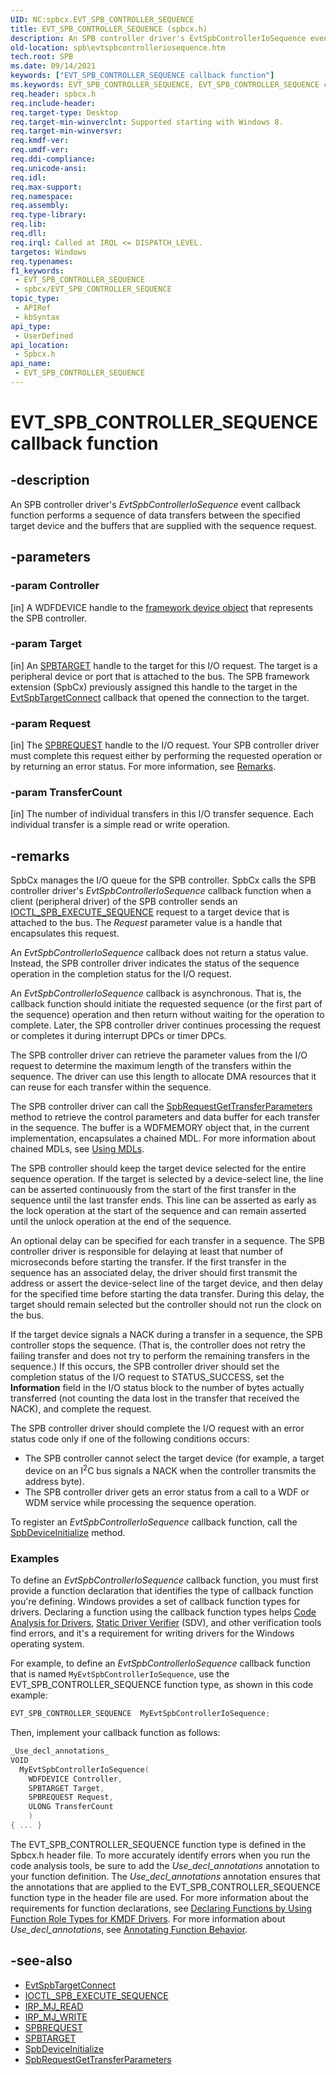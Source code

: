 ```yaml
---
UID: NC:spbcx.EVT_SPB_CONTROLLER_SEQUENCE
title: EVT_SPB_CONTROLLER_SEQUENCE (spbcx.h)
description: An SPB controller driver's EvtSpbControllerIoSequence event callback function performs a sequence of data transfers between the specified target device and the buffers that are supplied with the sequence request.
old-location: spb\evtspbcontrolleriosequence.htm
tech.root: SPB
ms.date: 09/14/2021
keywords: ["EVT_SPB_CONTROLLER_SEQUENCE callback function"]
ms.keywords: EVT_SPB_CONTROLLER_SEQUENCE, EVT_SPB_CONTROLLER_SEQUENCE callback, EvtSpbControllerIoSequence, EvtSpbControllerIoSequence callback function [Buses], SPB.evtspbcontrolleriosequence, spbcx/EvtSpbControllerIoSequence
req.header: spbcx.h
req.include-header: 
req.target-type: Desktop
req.target-min-winverclnt: Supported starting with Windows 8.
req.target-min-winversvr: 
req.kmdf-ver: 
req.umdf-ver: 
req.ddi-compliance: 
req.unicode-ansi: 
req.idl: 
req.max-support: 
req.namespace: 
req.assembly: 
req.type-library: 
req.lib: 
req.dll: 
req.irql: Called at IRQL <= DISPATCH_LEVEL.
targetos: Windows
req.typenames: 
f1_keywords:
 - EVT_SPB_CONTROLLER_SEQUENCE
 - spbcx/EVT_SPB_CONTROLLER_SEQUENCE
topic_type:
 - APIRef
 - kbSyntax
api_type:
 - UserDefined
api_location:
 - Spbcx.h
api_name:
 - EVT_SPB_CONTROLLER_SEQUENCE
---
```


# EVT_SPB_CONTROLLER_SEQUENCE callback function

## -description

An SPB controller driver's *EvtSpbControllerIoSequence* event callback function performs a sequence of data transfers between the specified target device and the buffers that are supplied with the sequence request.

## -parameters

### -param Controller

[in]
A WDFDEVICE handle to the [framework device object](/windows-hardware/drivers/wdf/framework-device-object) that represents the SPB controller.

### -param Target

[in]
An [SPBTARGET](/windows-hardware/drivers/spb/spbcx-object-handles) handle to the target for this I/O request. The target is a peripheral device or port that is attached to the bus. The SPB framework extension (SpbCx) previously assigned this handle to the target in the [EvtSpbTargetConnect](/windows-hardware/drivers/ddi/spbcx/nc-spbcx-evt_spb_target_connect) callback that opened the connection to the target.

### -param Request

[in]
The [SPBREQUEST](/windows-hardware/drivers/spb/spbcx-object-handles) handle to the I/O request. Your SPB controller driver must complete this request either by performing the requested operation or by returning an error status. For more information, see [Remarks](#remarks).

### -param TransferCount

[in]
The number of individual transfers in this I/O transfer sequence. Each individual transfer is a simple read or write operation.

## -remarks

SpbCx manages the I/O queue for the SPB controller. SpbCx calls the SPB controller driver's *EvtSpbControllerIoSequence* callback function when a client (peripheral driver) of the SPB controller sends an [IOCTL_SPB_EXECUTE_SEQUENCE](/windows-hardware/drivers/spb/spb-ioctls#ioctl_spb_execute_sequence) request to a target device that is attached to the bus. The *Request* parameter value is a handle that encapsulates this request.

An *EvtSpbControllerIoSequence* callback does not return a status value. Instead, the SPB controller driver indicates the status of the sequence operation in the completion status for the I/O request.

An *EvtSpbControllerIoSequence* callback is asynchronous. That is, the callback function should initiate the requested sequence (or the first part of the sequence) operation and then return without waiting for the operation to complete. Later, the SPB controller driver continues processing the request or completes it during interrupt DPCs or timer DPCs.

The SPB controller driver can retrieve the parameter values from the I/O request to determine the maximum length of the transfers within the sequence.  The driver can use this length to allocate DMA resources that it can reuse for each transfer within the sequence.

The SPB controller driver can call the [SpbRequestGetTransferParameters](/windows-hardware/drivers/ddi/spbcx/nf-spbcx-spbrequestgettransferparameters) method to retrieve the control parameters and data buffer for each transfer in the sequence. The buffer is a WDFMEMORY object that, in the current implementation, encapsulates a chained MDL. For more information about chained MDLs, see [Using MDLs](/windows-hardware/drivers/kernel/using-mdls).

The SPB controller should keep the target device selected for the entire sequence operation. If the target is selected by a device-select line, the line can be asserted continuously from the start of the first transfer in the sequence until the last transfer ends. This line can be asserted as early as the lock operation at the start of the sequence and can remain asserted until the unlock operation at the end of the sequence.

An optional delay can be specified for each transfer in a sequence. The SPB controller driver is responsible for delaying at least that number of microseconds before starting the transfer. If the first transfer in the sequence has an associated delay, the driver should first transmit the address or assert the device-select line of the target device, and then delay for the specified time before starting the data transfer. During this delay, the target should remain selected but the controller should not run the clock on the bus.

If the target device signals a NACK during a transfer in a sequence, the SPB controller stops the sequence. (That is, the controller does not retry the failing transfer and does not try to perform the remaining transfers in the sequence.) If this occurs, the SPB controller driver should set the completion status of the I/O request to STATUS_SUCCESS, set the **Information** field in the I/O status block to the number of bytes actually transferred (not counting the data lost in the transfer that received the NACK), and complete the request.

The SPB controller driver should complete the I/O request with an error status code only if one of the following conditions occurs:

* The SPB controller cannot select the target device (for example, a target device on an I<sup>2</sup>C bus signals a NACK when the controller transmits the address byte).
* The SPB controller driver gets an error status from a call to a WDF or WDM service while processing the sequence operation.

To register an *EvtSpbControllerIoSequence* callback function, call the [SpbDeviceInitialize](/windows-hardware/drivers/ddi/spbcx/nf-spbcx-spbdeviceinitialize) method.

### Examples

To define an *EvtSpbControllerIoSequence* callback function, you must first provide a function declaration that identifies the type of callback function you're defining. Windows provides a set of callback function types for drivers. Declaring a function using the callback function types helps [Code Analysis for Drivers](/windows-hardware/drivers/devtest/code-analysis-for-drivers), [Static Driver Verifier](/windows-hardware/drivers/devtest/static-driver-verifier) (SDV), and other verification tools find errors, and it's a requirement for writing drivers for the Windows operating system.

For example, to define an *EvtSpbControllerIoSequence* callback function that is named `MyEvtSpbControllerIoSequence`, use the EVT_SPB_CONTROLLER_SEQUENCE function type, as shown in this code example:

```cpp
EVT_SPB_CONTROLLER_SEQUENCE  MyEvtSpbControllerIoSequence;
```

Then, implement your callback function as follows:

```cpp
_Use_decl_annotations_
VOID
  MyEvtSpbControllerIoSequence(
    WDFDEVICE Controller,
    SPBTARGET Target,
    SPBREQUEST Request,
    ULONG TransferCount
    )
{ ... }
```

The EVT_SPB_CONTROLLER_SEQUENCE function type is defined in the Spbcx.h header file. To more accurately identify errors when you run the code analysis tools, be sure to add the *Use_decl_annotations* annotation to your function definition. The *Use_decl_annotations* annotation ensures that the annotations that are applied to the EVT_SPB_CONTROLLER_SEQUENCE function type in the header file are used. For more information about the requirements for function declarations, see [Declaring Functions by Using Function Role Types for KMDF Drivers](/windows-hardware/drivers/devtest/declaring-functions-by-using-function-role-types-for-kmdf-drivers). For more information about *Use_decl_annotations*, see [Annotating Function Behavior](/visualstudio/code-quality/annotating-function-behavior).

## -see-also

* [EvtSpbTargetConnect](/windows-hardware/drivers/ddi/spbcx/nc-spbcx-evt_spb_target_connect)
* [IOCTL_SPB_EXECUTE_SEQUENCE](/windows-hardware/drivers/spb/spb-ioctls#ioctl_spb_execute_sequence)
* [IRP_MJ_READ](/windows-hardware/drivers/ifs/irp-mj-read)
* [IRP_MJ_WRITE](/windows-hardware/drivers/kernel/irp-mj-write)
* [SPBREQUEST](/windows-hardware/drivers/spb/spbcx-object-handles)
* [SPBTARGET](/windows-hardware/drivers/spb/spbcx-object-handles)
* [SpbDeviceInitialize](/windows-hardware/drivers/ddi/spbcx/nf-spbcx-spbdeviceinitialize)
* [SpbRequestGetTransferParameters](/windows-hardware/drivers/ddi/spbcx/nf-spbcx-spbrequestgettransferparameters)
